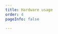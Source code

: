 ```yaml
---
title: Hardware usage
order: 4
pageInfo: false

---
```

<VidStack
  src="https://likeyou156156.online:9000/lky/DK/DK60/video/dk60完整版.webm"
/>
